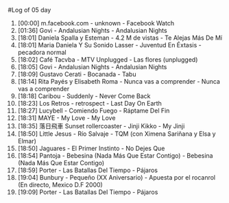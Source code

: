 #Log of 05 day

1. [00:00] m.facebook.com - unknown - Facebook Watch
1. [01:36] Govi - Andalusian Nights - Andalusian Nights
1. [18:01] Daniela Spalla y Esteman - 4.2 M de vistas - Te Alejas Más De Mí
1. [18:01] Maria Daniela Y Su Sonido Lasser - Juventud En Éxtasis - pecadora normal
1. [18:02] Café Tacvba - MTV Unplugged - Las flores (unplugged)
1. [18:05] Govi - Andalusian Nights - Andalusian Nights
1. [18:09] Gustavo Cerati - Bocanada - Tabu
1. [18:14] Rita Payés y Elisabeth Roma - Nunca vas a comprender - Nunca vas a comprender
1. [18:18] Caribou - Suddenly - Never Come Back
1. [18:23] Los Retros - retrospect - Last Day On Earth
1. [18:27] Lucybell - Comiendo Fuego - Ráptame Del Fin
1. [18:31] MAYE - My Love - My Love
1. [18:35] 落日飛車 Sunset rollercoaster - Jinji Kikko - My Jinji
1. [18:50] Little Jesus - Río Salvaje - TQM (con Ximena Sariñana y Elsa y Elmar)
1. [18:50] Jaguares - El Primer Instinto - No Dejes Que
1. [18:54] Pantoja - Bebesina (Nada Más Que Estar Contigo) - Bebesina (Nada Más Que Estar Contigo)
1. [18:59] Porter - Las Batallas Del Tiempo - Pájaros
1. [19:04] Bunbury - Pequeño (XX Aniversario) - Apuesta por el rocanrol (En directo, Mexico D.F 2000)
1. [19:09] Porter - Las Batallas Del Tiempo - Pájaros
